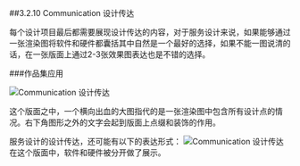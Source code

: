 ##3.2.10 Communication 设计传达


每个设计项目最后都需要展现设计传达的内容，对于服务设计来说，如果能够通过一张渲染图将软件和硬件都囊括其中自然是一个最好的选择，如果不能一图说清的话，在一张版面上通过2-3张效果图表达也是不错的选择。



###作品集应用

![Communication 设计传达](http://kitpic.makebi.net/id/ued/id-45.jpg)

这个版面之中，一个横向出血的大图指代的是一张渲染图中包含所有设计点的情况。右下角图形之外的文字会起到版面上点缀和装饰的作用。

服务设计的设计传达，还可能有以下的表达形式：
![Communication 设计传达](http://kitpic.makebi.net/id/ued/id-46.jpg)
在这个版面中，软件和硬件被分开做了展示。




